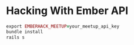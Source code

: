 # Hacking With Ember API

```ruby
export EMBERHACK_MEETUP=your_meetup_api_key
bundle install
rails s
```
